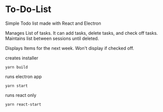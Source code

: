# To-Do-List
Simple Todo list made with React and Electron

Manages List of tasks. 
    It can add tasks, delete tasks, and check off tasks. 
    Maintains list between sessions until deleted.
    
Displays Items for the next week. 
    Won't display if checked off. 

creates installer
    
    yarn build  


runs electron app

    yarn start

runs react only

    yarn react-start

    